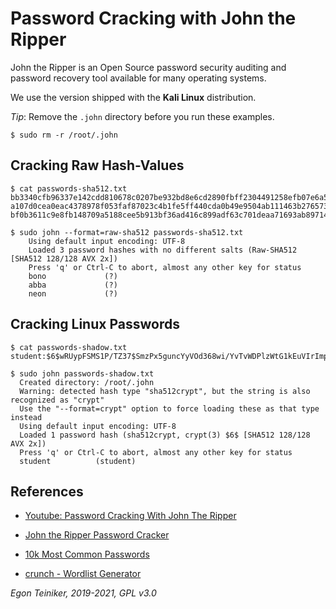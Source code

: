 # Password Cracking with John the Ripper

John the Ripper is an Open Source password security auditing and password recovery tool available for many 
operating systems.

We use the version shipped with the **Kali Linux** distribution.

_Tip_: Remove the `.john` directory before you run these examples.
```
$ sudo rm -r /root/.john
```

## Cracking Raw Hash-Values
``` 
$ cat passwords-sha512.txt
bb3340cfb96337e142cdd810678c0207be932bd8e6cd2890fbff2304491258efb07e6a51738ffd57dada2475b45f65650a5a2e2132a491766c8d7d7c67a9c85b
a107d0cea0eac4378978f053faf87023c4b1fe5ff440cda0b49e9504ab111463b276573bf664691b65a93e7e26a6fa5bf68b9791be096344f6d423c93deb0aea
bf0b3611c9e8fb148709a5188cee5b913bf36ad416c899adf63c701deaa71693ab897141d63b4d3dec7b60bf07e794fcb152f2cdf8a93d8bb15baf850c4b0631

$ sudo john --format=raw-sha512 passwords-sha512.txt
    Using default input encoding: UTF-8
    Loaded 3 password hashes with no different salts (Raw-SHA512 [SHA512 128/128 AVX 2x])
    Press 'q' or Ctrl-C to abort, almost any other key for status
    bono             (?)
    abba             (?)
    neon             (?)
```

## Cracking Linux Passwords
```
$ cat passwords-shadow.txt
student:$6$wRUypFSMS1P/TZ37$SmzPx5guncYyVOd368wi/YvTvWDPlzWtG1kEuVIrImp6tw502oPyOYNivBR/6QBeK18P9t.FG6QlEC2M9N.m01::0:99999:7:::

$ sudo john passwords-shadow.txt
  Created directory: /root/.john
  Warning: detected hash type "sha512crypt", but the string is also recognized as "crypt"
  Use the "--format=crypt" option to force loading these as that type instead
  Using default input encoding: UTF-8
  Loaded 1 password hash (sha512crypt, crypt(3) $6$ [SHA512 128/128 AVX 2x])
  Press 'q' or Ctrl-C to abort, almost any other key for status
  student          (student)
```


## References
* [Youtube: Password Cracking With John The Ripper](https://youtu.be/XjVYl1Ts6XI)

* [John the Ripper Password Cracker](https://www.openwall.com/john/) 
	
* [10k Most Common Passwords](https://github.com/danielmiessler/SecLists/blob/master/Passwords/Common-Credentials/10k-most-common.txt)	

* [crunch - Wordlist Generator](https://sourceforge.net/p/crunch-wordlist/code/ci/master/tree/)

  
*Egon Teiniker, 2019-2021, GPL v3.0*	